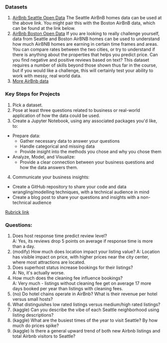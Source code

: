 
### Datasets
1. [AirBnb Seattle Open Data](https://www.kaggle.com/airbnb/seattle/data)
   The Seattle AirBnB homes data can be used at the above link. You might pair this with the Boston AirBnB data, which can be found at the link below.
2. [AirBnb Boston Open Data](https://www.kaggle.com/airbnb/boston)
   If you are looking to really challenge yourself, data from Seattle and Boston AirBNB homes can be used to understand how much AirBNB homes are earning in certain time frames and areas. You can compare rates between the two cities, or try to understand if there is anything about the properties that helps you predict price. Can you find negative and positive reviews based on text? This dataset requires a number of skills beyond those shown thus far in the course, but if you would like a challenge, this will certainly test your ability to work with messy, real world data.
3. [More AirBnb data](http://insideairbnb.com/get-the-data.html)

### Key Steps for Projects
1. Pick a dataset.
2. Pose at least three questions related to business or real-world application of how the data could be used.
3. Create a Jupyter Notebook, using any associated packages you'd like, to:
  * Prepare data:
    * Gather necessary data to answer your questions
    * Handle categorical and missing data
    * Provide insight into the methods you chose and why you chose them
  * Analyze, Model, and Visualize:
    * Provide a clear connection between your business questions and how the data answers them.
4. Communicate your business insights:
  * Create a GitHub repository to share your code and data wrangling/modelling techniques, with a technical audience in mind
  * Create a blog post to share your questions and insights with a non-technical audience

[Rubrick link](https://review.udacity.com/#!/rubrics/1507/view)


### Questions:
1. Does host response time predict review level?  
    A: Yes, its reviews drop 5 points on average if response time is more than a day.
2. (modify) How much does location impact your listing value?
    A: Location has visible impact on price, with higher prices near the city center, where most attractions are located.
3. Does superhost status increase bookings for their listings?  
    A: No, it's actually worse.
4. How much does the cleaning fee influence bookings?  
    A: Very much - listings without cleaning fee get on average 17 more days booked per year than listings with cleaning fees.
5. (no) Do hotel chains operate in AirBnb? What is their revenue per hotel versus small hosts?
6. What distinguishes low rated listings versus medium/high rated listings?
7. (kaggle) Can you describe the vibe of each Seattle neighborhood using listing descriptions?
8. (kaggle) What are the busiest times of the year to visit Seattle? By how much do prices spike?
9. (kaggle) Is there a general upward trend of both new Airbnb listings and total Airbnb visitors to Seattle?
